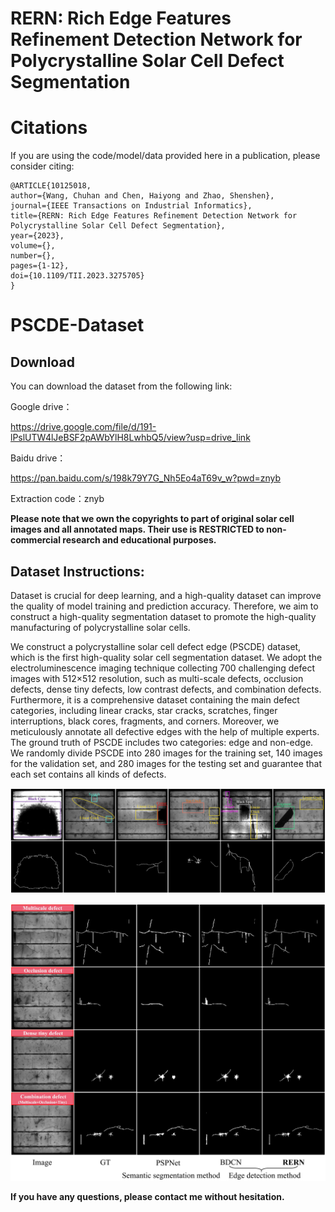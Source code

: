 # RERN: Rich Edge Features Refinement Detection Network for Polycrystalline Solar Cell Defect Segmentation

# Citations

If you are using the code/model/data provided here in a publication, please consider citing:

   ```
   @ARTICLE{10125018,
   author={Wang, Chuhan and Chen, Haiyong and Zhao, Shenshen},
   journal={IEEE Transactions on Industrial Informatics}, 
   title={RERN: Rich Edge Features Refinement Detection Network for Polycrystalline Solar Cell Defect Segmentation}, 
   year={2023},
   volume={},
   number={},
   pages={1-12},
   doi={10.1109/TII.2023.3275705}
 } 

```


# PSCDE-Dataset
## Download
You can download the dataset from the following link:

Google drive：

https://drive.google.com/file/d/191-lPslUTW4lJeBSF2pAWbYlH8LwhbQ5/view?usp=drive_link

Baidu drive：

https://pan.baidu.com/s/198k79Y7G_Nh5Eo4aT69v_w?pwd=znyb 

Extraction code：znyb 


**Please note that we own the copyrights to part of original solar cell images and all annotated maps. Their use is RESTRICTED to non-commercial research and educational purposes.**

## Dataset Instructions:
Dataset is crucial for deep learning, and a high-quality dataset can improve the quality of model training and prediction accuracy. Therefore, we aim to construct a high-quality segmentation dataset to promote the high-quality manufacturing of polycrystalline solar cells.

  We construct a polycrystalline solar cell defect edge (PSCDE) dataset, which is the first high-quality solar cell segmentation dataset. We adopt the electroluminescence imaging technique collecting 700 challenging defect images with 512×512 resolution, such as multi-scale defects, occlusion defects, dense tiny defects, low contrast defects, and combination defects. Furthermore, it is a comprehensive dataset containing the main defect categories, including linear cracks, star cracks, scratches, finger interruptions, black cores, fragments, and corners. Moreover, we meticulously annotate all defective edges with the help of multiple experts. The ground truth of PSCDE includes two categories: edge and non-edge. We randomly divide PSCDE into 280 images for the training set, 140 images for the validation set, and 280 images for the testing set and guarantee that each set contains all kinds of defects.








![image](https://github.com/wch313/PSCDE-Dataset/blob/main/PSCDE.jpg)

![image](https://github.com/wch313/PSCDE-Dataset/blob/main/Figure1.jpg)









**If you have any questions, please contact me without hesitation.**
